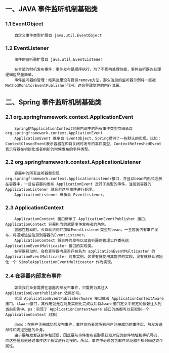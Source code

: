 ## 一、JAVA 事件监听机制基础类
### 1.1 EventObject
```text
    自定义事件类型扩展自 java.util.EventObject
```
### 1.2 EventListener
```text
    事件的监听器扩展自 java.util.EventListener
```
```text
    在合适的时机发布事件：事件发布是顺序执行，为了不影响处理性能，事件监听器的处理逻辑应尽量简单。
    事件监听器的管理：如果这里没有提供remove方法，那么注册的监听器示例将一直被MethodMonitorEventPublisher引用，这会导致隐性的内存泄漏。
```
## 二、Spring 事件监听机制基础类

### 2.1 org.springframework.context.ApplicationEvent
```text
    Spring的ApplicationContext容器内部中的所有事件类型均继承自 org.springframework.context.AppliationEvent
    ApplicationEvent 继承自 EventObject，Spring提供了一些默认的实现。比如：ContextClosedEvent表示容器在即将关闭时发布的事件类型，ContextRefreshedEvent表示容器在初始化或者刷新的时候发布的事件类型。
```
### 2.2 org.springframework.context.ApplicationListener
```text
    容器中的所有监听器都实现org.springframework.context.ApplicationListener接口，并且以bean的形式注册在容器中，一旦在容器内发布 ApplicationEvent 及其子类型的事件，注册到容器的 ApplicationListener 就会对这些事件进行处理。
    ApplicationListener 继承自 EventListener。
```
### 2.3 ApplicationContext
```text
    ApplicationContext 接口继承了 ApplicationEventPublisher 接口，ApplicationContext 容器担当的就是事件发布者的角色。
    容器在启动时，会自动识别并加载EventListener类型的bean，一旦容器内有事件发布，将通知这些注册到容器的EventListener。
    ApplicationContext 将事件的发布以及监听器的管理工作委托给 ApplicationEventMulticaster 接口的实现类。  
    在容器启动时，会检查容器内是否存在名为 applicationEventMulticaster 的 ApplicationEventMulticaster 对象实例。如果有就使用其提供的实现，没有就默认初始化一个 SimpleApplicationEventMulticaster 作为实现。
```
### 2.4 在容器内部发布事件
```text
    如果我们业务需要在容器内部发布事件，只需要为其注入 ApplicationEventPublisher 依赖即可。
    实现 ApplicationEventPublisherAware 接口或者 ApplicationContextAware 接口。（Aware接口，其作用就是在对象实例化完成以后将Aware接口定义中规定的依赖注入到当前实例中。ps：实现了 ApplicationContextAware 接口的类都可以获取到一个 ApplicationContext 对象）
```
```text
    demo：在用户注册成功后发布事件，事件监听者监听到用户注册成功的事件后，触发发送邮件和发送短信的业务。
    由于要触发发送邮件和短信，因此要从事件发布者那里获取对应的邮件地址和手机号码，而这些信息是通过事件这个桥梁进行连接的，所以，事件中必须包含邮件地址和手机号码这两个属性。
```